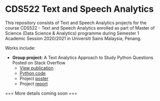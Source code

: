 # CDS522 Text and Speech Analytics

This repository consists of Text and Speech Analytics projects for the course CDS522 - Text and Speech Analytics enrolled as part of Master of Science (Data Science & Analytics) programme during Semester 1 Academic Session 2020/2021 in Universiti Sains Malaysia, Penang.

Works include:

- **Group project:** A Text Analytics Approach to Study Python Questions Posted on Stack Overflow
  - [View publication](https://www.ijosi.org/index.php/IJOSI/article/view/469)
  - [Python code](https://github.com/yongmenglee/cds522_text_and_speech_analytics/blob/main/CDS522_GP_/cds522_project_code.ipynb)
  - Project [poster](https://github.com/yongmenglee/cds522_text_and_speech_analytics/blob/main/CDS522_GP_/cds522_gp_poster.pdf)
  - Project [report](https://github.com/yongmenglee/cds522_text_and_speech_analytics/blob/main/CDS522_GP_/cds522_gp_report.pdf)

=== More details coming soon ===
